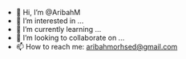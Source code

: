 - 👋 Hi, I’m @AribahM
- 👀 I’m interested in ...
- 🌱 I’m currently learning ...
- 💞️ I’m looking to collaborate on ...
- 📫 How to reach me: aribahmorhsed@gmail.com

<!---
AribahM/AribahM is a ✨ special ✨ repository because its `README.md` (this file) appears on your GitHub profile.
You can click the Preview link to take a look at your changes.
--->
